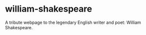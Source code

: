 # william-shakespeare

A tribute webpage to the legendary English writer and poet: William Shakespeare.